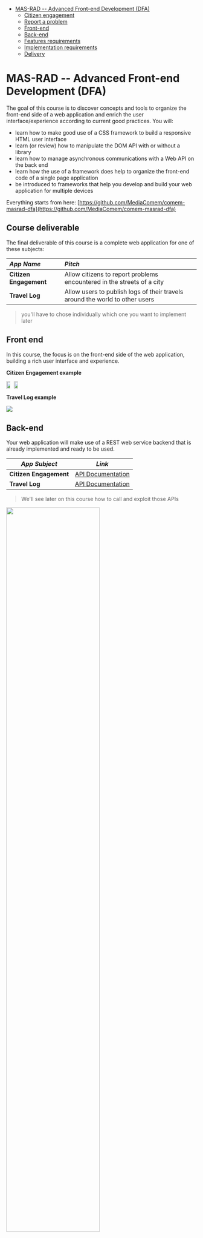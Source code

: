 <!-- START doctoc generated TOC please keep comment here to allow auto update -->
<!-- DON'T EDIT THIS SECTION, INSTEAD RE-RUN doctoc TO UPDATE -->

- [MAS-RAD -- Advanced Front-end Development (DFA)](#mas-rad----advanced-front-end-development-dfa)
  - [Citizen engagement](#citizen-engagement)
  - [Report a problem](#report-a-problem)
  - [Front-end](#front-end)
  - [Back-end](#back-end)
  - [Features requirements](#features-requirements)
  - [Implementation requirements](#implementation-requirements)
  - [Delivery](#delivery)

<!-- END doctoc generated TOC please keep comment here to allow auto update -->

# MAS-RAD -- Advanced Front-end Development (DFA)

The goal of this course is to discover concepts and tools to organize the front-end side of a web application and enrich the user interface/experience according to current good practices. You will:

- learn how to make good use of a CSS framework to build a responsive HTML user interface
- learn (or review) how to manipulate the DOM API with or without a library
- learn how to manage asynchronous communications with a Web API on the back end
- learn how the use of a framework does help to organize the front-end code of a single page application
- be introduced to frameworks that help you develop and build your web application for multiple devices

Everything starts from here: [https://github.com/MediaComem/comem-masrad-dfa](https://github.com/MediaComem/comem-masrad-dfa)

## Course deliverable

The final deliverable of this course is a complete web application for one of these subjects:

| _App Name_             | _Pitch_                                                                      |
| :--------------------- | :--------------------------------------------------------------------------- |
| **Citizen Engagement** | Allow citizens to report problems encountered in the streets of a city       |
| **Travel Log**         | Allow users to publish logs of their travels around the world to other users |

> you'll have to chose individually which one you want to implement later

## Front end

In this course, the focus is on the front-end side of the web application, building a rich user interface and experience.

<!-- slide-column -->

**Citizen Engagement example**

<div style="display: table-row; vertical-align: middle;">
  <img src='images/citizen-engagement-app-1.png' style="display: inline-table-cell; width: 48%; padding: 1%;" />
  <img src='images/citizen-engagement-app-2.png' style="display: inline-table-cell; width: 48%; padding: 1%;" />
</div>
<!-- slide-column -->

**Travel Log example**

<img src='images/travel-log.png' />

## Back-end

Your web application will make use of a REST web service backend that is already implemented and ready to be used.

| _App Subject_          | _Link_                                                                          |
| ---------------------- | ------------------------------------------------------------------------------- |
| **Citizen Engagement** | [API Documentation](https://mediacomem.github.io/comem-citizen-engagement-api/) |
| **Travel Log**         | [API Documentation](https://comem-travel-log-api.herokuapp.com/)                |

> We'll see later on this course how to call and exploit those APIs

<p class="center">
  <img src='images/archi-dfa.png' width='70%' />
</p>

## Application subjects

<!-- slide-front-matter class: center, middle -->

> Let's see what each application subject is about and their different requirements

### Citizen Engagement

This idea is inspired from the UK [FixMyStreet platform](https://www.fixmystreet.com/) you may know.

<img src='images/fixmystreet.png' width='100%' />

#### Report a problem

This platform allows UK citizens to report issues in their cities. There are multiple types of issues to report, going from potholes in the street, to electrical defaults or graffitis.

Each issue has a status that is updated when actions are taken by staff members to fix it.

<img src='images/fixmystreet-report.png' width='100%' />

#### Features requirements

In your case, a Citizen Engagement application must allow citizens to:

- **register a new account** and **log in/out** to the app
- **report an issue** at a specific location, with a description, a type, one or more pictures and optional tags
- **manage the issues they posted** (update, delete)
- **see issues on a map** of the area and **see the details** of those issues
- **filter issues** so as to see only some of them (on the map and/or in other screens)
- **search issues** (on the map and/or in other screens)
- **post comments** on issues and **see comments** for an issue somewhere in the app

> To better get what is expected, just [watch this video](https://www.youtube.com/watch?v=wki0t178x2k&feature=youtu.be).

- _Bonus - Staff member features_:
  - log in to the app, update issues' status, and close or reject them
  - see comments on issues and post new comments
  - add, edit and remove issue types from the app

### Travel Log

This idea is somewhat inspired by the [Trip feature of TripAdvisor](https://fr.tripadvisor.ch/Trips/).

<img src='images/tripadvisor-trips.png' width='100%' />

#### Create a Trip

This feature of TripAdvisor allows users to create trips (either to plan future trips or make a log during the trip), and add places to them.

Each trip as a description, a cover photo and each place of a trip can be commented by other users.

<img src='images/tripadvisor-places.png' width='100%' />

#### Features requirements

In your case, a Travel Log application must allow users to:

- **register a new account** and **log in/out** to the app
- **create a trip** with a title and a description
- **add places to a trip** at a specific location, with a title, description and picture
- **manages their created trips/places** (update/delete)
- **see a list of trips** and **access the details of a trip**, including the list of its places
- **see places on a map** for one or all trips and **see the details** of those places
- **filter places and/or trips** so as to see only some of them somewhere in the app
- **search places and/or trips** somewhere in the app
- **post comments** on places and **see comments** for them somewhere in the app

## Implementation requirements

Whichever's the subject you'll choose, your app must:

- follow Angular best practices
- use at least the API related to your subject
- correctly handle asynchronous operations (callbacks, promises or observables)
- use HTML5 Geolocation API (e.g. to automatically center the map or place an issue/place on the map)
- use Mapbox (or an equivalent map library) to display a map and stuff on it

> You're free to add features to your app that are not listed on this slidedoc.
>
> They could add some bonus points to your grade, provided that they are correctly implemented and functionnal.
>
> Be advised that stuffing your app with a load of additionnal features without implementing the required ones is not a very good idea...

## Delivery

Each person or group must send an e-mail **no later than May 8th 2020** to [Mathias Oberson](mailto:mathias@squareservice.ch) with

- either the link to your Git source code repository (e.g. on GitHub) - this is the preferred method - or with an archive of your source code (don't forget to comment it!)
- only what is required to make your app run
- a documentation (e.g. README file) that presents your approach, the organization of your solution and optionally some information to know how to make it run
